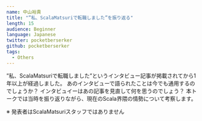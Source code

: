 ```yaml
---
name: 中山裕貴
title: "”私、ScalaMatsuriで転職しました”を振り返る"
length: 15
audience: Beginner
language: Japanese
twitter: pocketberserker
github: pocketberserker
tags:
  - Others
---
```

”私、ScalaMatsuriで転職しました”というインタビュー記事が掲載されてから1年以上が経過しました。
あのインタビューで語られたことは今でも通用するのでしょうか？
インタビュイーはあの記事を見直して何を思うのでしょう？
本トークでは当時を振り返りながら、現在のScala界隈の情勢について考察します。

※ 発表者はScalaMatsuriスタッフではありません